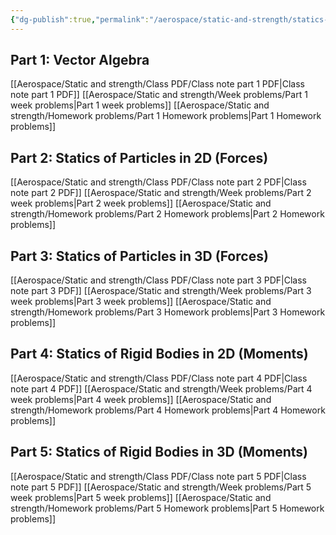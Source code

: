 ```yaml
---
{"dg-publish":true,"permalink":"/aerospace/static-and-strength/statics-and-strength-of-materials/","noteIcon":"","created":"2025-10-10T21:49:48.285-04:00"}
---
```


## Part 1: Vector Algebra
[[Aerospace/Static and strength/Class PDF/Class note part 1 PDF\|Class note part 1 PDF]]
[[Aerospace/Static and strength/Week problems/Part 1 week problems\|Part 1 week problems]]
[[Aerospace/Static and strength/Homework problems/Part 1 Homework problems\|Part 1 Homework problems]]

## Part 2: Statics of Particles in 2D (Forces)
[[Aerospace/Static and strength/Class PDF/Class note part 2 PDF\|Class note part 2 PDF]]
[[Aerospace/Static and strength/Week problems/Part 2 week problems\|Part 2 week problems]]
[[Aerospace/Static and strength/Homework problems/Part 2 Homework problems\|Part 2 Homework problems]]

## Part 3: Statics of Particles in 3D (Forces)
[[Aerospace/Static and strength/Class PDF/Class note part 3 PDF\|Class note part 3 PDF]]
[[Aerospace/Static and strength/Week problems/Part 3 week problems\|Part 3 week problems]]
[[Aerospace/Static and strength/Homework problems/Part 3 Homework problems\|Part 3 Homework problems]]

## Part 4: Statics of Rigid Bodies in 2D (Moments)
[[Aerospace/Static and strength/Class PDF/Class note part 4 PDF\|Class note part 4 PDF]]
[[Aerospace/Static and strength/Week problems/Part 4 week problems\|Part 4 week problems]]
[[Aerospace/Static and strength/Homework problems/Part 4 Homework problems\|Part 4 Homework problems]]

## Part 5: Statics of Rigid Bodies in 3D (Moments)
[[Aerospace/Static and strength/Class PDF/Class note part 5 PDF\|Class note part 5 PDF]]
[[Aerospace/Static and strength/Week problems/Part 5 week problems\|Part 5 week problems]]
[[Aerospace/Static and strength/Homework problems/Part 5 Homework problems\|Part 5 Homework problems]]

